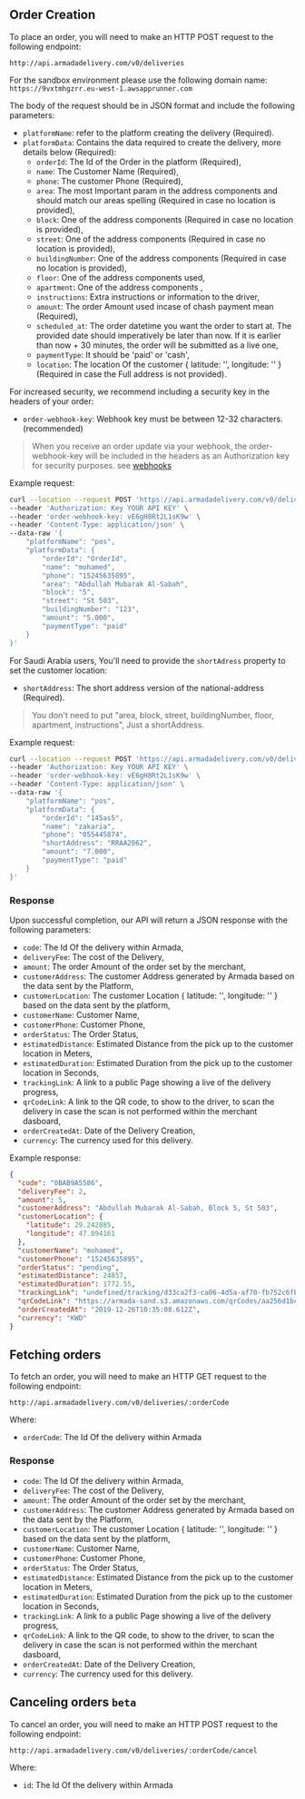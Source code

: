 ## Order Creation

To place an order, you will need to make an HTTP POST request to the following endpoint:

```
http://api.armadadelivery.com/v0/deliveries
```

For the sandbox environment please use the following domain name: `https://9vxtmhgzrr.eu-west-1.awsapprunner.com`

The body of the request should be in JSON format and include the following parameters:

* `platformName`: refer to the platform creating the delivery (Required).
* `platformData`: Contains the data required to create the delivery, more details below (Required):
    * `orderId`: The Id of the Order in the platform (Required),
    * `name`: The Customer Name (Required),
    * `phone`: The customer Phone (Required),
    * `area`: The most Important param in the address components and should match our areas spelling (Required in case no location is provided),
    * `block`: One of the address components (Required in case no location is provided),
    * `street`: One of the address components (Required in case no location is provided),
    * `buildingNumber`: One of the address components (Required in case no location is provided),
    * `floor`: One of the address components used,
    * `apartment`: One of the address components ,
    * `instructions`: Extra instructions or information to the driver,
    * `amount`: The order Amount used incase of chash payment mean (Required),
    * `scheduled_at`: The order datetime you want the order to start at. The provided date should imperatively be later than now. If it is earlier than now + 30 minutes, the order will be submitted as a live one,
    * `paymentType`: It should be 'paid' or 'cash',
    * `location`: The location Of the customer { latitude: '', longitude: '' } (Required in case the Full address is not provided).

For increased security, we recommend including a security key in the headers of your order:

* `order-webhook-key`: Webhook key must be between 12-32 characters. (recommended)

> When you receive an order update via your webhook, the order-webhook-key will be included in the headers as an Authorization key for security purposes. see [webhooks](webhooks.md)

Example request:

```bash
curl --location --request POST 'https://api.armadadelivery.com/v0/deliveries' \
--header 'Authorization: Key YOUR API KEY' \
--header 'order-webhook-key: vE6gH8Rt2L1sK9w' \
--header 'Content-Type: application/json' \
--data-raw '{
    "platformName": "pos",
    "platformData": {
        "orderId": "OrderId",
        "name": "mohamed",
        "phone": "15245635895",
        "area": "Abdullah Mubarak Al-Sabah",
        "block": "5",
        "street": "St 503",
        "buildingNumber": "123",
        "amount": "5.000",
        "paymentType": "paid"
    }
}'
```

For Saudi Arabia users, You'll need to provide the `shortAdress` property to set the customer location:

* `shortAddress`: The short address version of the national-address (Required).

> You don't need to put "area, block, street, buildingNumber, floor, apartment, instructions", Just a shortAddress.

Example request:

```bash
curl --location --request POST 'https://api.armadadelivery.com/v0/deliveries' \
--header 'Authorization: Key YOUR API KEY' \
--header 'order-webhook-key: vE6gH8Rt2L1sK9w' \
--header 'Content-Type: application/json' \
--data-raw '{
    "platformName": "pos",
    "platformData": {
        "orderId": "145as5",
        "name": "zakaria",
        "phone": "055445874",
        "shortAddress": "RRAA2062",
        "amount": "7.000",
        "paymentType": "paid"
    }
}'
```



### Response

Upon successful completion, our API will return a JSON response with the following parameters:

* `code`: The Id Of the delivery within Armada,
* `deliveryFee`: The cost of the Delivery,
* `amount`: The order Amount of the order set by the merchant,
* `customerAddress`: The customer Address generated by Armada based on the data sent by the Platform,
* `customerLocation`: The customer Location { latitude: '', longitude: '' } based on the data sent by the platform,
* `customerName`: Customer Name,
* `customerPhone`: Customer Phone,
* `orderStatus`: The Order Status,
* `estimatedDistance`: Estimated Distance from the pick up to the customer location in Meters,
* `estimatedDuration`: Estimated Duration from the pick up to the customer location in Seconds,
* `trackingLink`: A link to a public Page showing a live of the delivery progress,
* `qrCodeLink`: A link to the QR code, to show to the driver, to scan the delivery in case the scan is not performed within the merchant dasboard,
* `orderCreatedAt`: Date of the Delivery Creation,
* `currency`: The currency used for this delivery.

Example response:

```json
{
  "code": "0BAB9A5586",
  "deliveryFee": 2,
  "amount": 5,
  "customerAddress": "Abdullah Mubarak Al-Sabah, Block 5, St 503",
  "customerLocation": {
    "latitude": 29.242885,
    "longitude": 47.894161
  },
  "customerName": "mohamed",
  "customerPhone": "15245635895",
  "orderStatus": "pending",
  "estimatedDistance": 24857,
  "estimatedDuration": 1772.55,
  "trackingLink": "undefined/tracking/d33ca2f3-ca06-4d5a-af70-fb752c6fb80a",
  "qrCodeLink": "https://armada-sand.s3.amazonaws.com/qrCodes/aa256d1bc094bda2e45f99db28a03997.svg",
  "orderCreatedAt": "2019-12-26T10:35:08.612Z",
  "currency": "KWD"
}
```

## Fetching orders
To fetch an order, you will need to make an HTTP GET request to the following endpoint:

```
http://api.armadadelivery.com/v0/deliveries/:orderCode
```

Where:

* `orderCode`: The Id Of the delivery within Armada

### Response

* `code`: The Id Of the delivery within Armada,
* `deliveryFee`: The cost of the Delivery,
* `amount`: The order Amount of the order set by the merchant,
* `customerAddress`: The customer Address generated by Armada based on the data sent by the Platform,
* `customerLocation`: The customer Location { latitude: '', longitude: '' } based on the data sent by the platform,
* `customerName`: Customer Name,
* `customerPhone`: Customer Phone,
* `orderStatus`: The Order Status,
* `estimatedDistance`: Estimated Distance from the pick up to the customer location in Meters,
* `estimatedDuration`: Estimated Duration from the pick up to the customer location in Seconds,
* `trackingLink`: A link to a public Page showing a live of the delivery progress,
* `qrCodeLink`: A link to the QR code, to show to the driver, to scan the delivery in case the scan is not performed within the merchant dasboard,
* `orderCreatedAt`: Date of the Delivery Creation,
* `currency`: The currency used for this delivery.

## Canceling orders `beta`
To cancel an order, you will need to make an HTTP POST request to the following endpoint:

```
http://api.armadadelivery.com/v0/deliveries/:orderCode/cancel
```

Where:

* `id`: The Id Of the delivery within Armada
